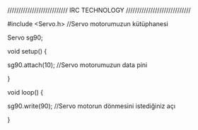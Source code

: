 /////////////////////////// IRC TECHNOLOGY /////////////////////////////  

#include &lt;Servo.h> //Servo motorumuzun kütüphanesi  

Servo sg90;  

void setup() {   

sg90.attach(10); //Servo motorumuzun data pini 

}  

void loop() {   

sg90.write(90); //Servo motorun dönmesini istediğiniz açı 

}
